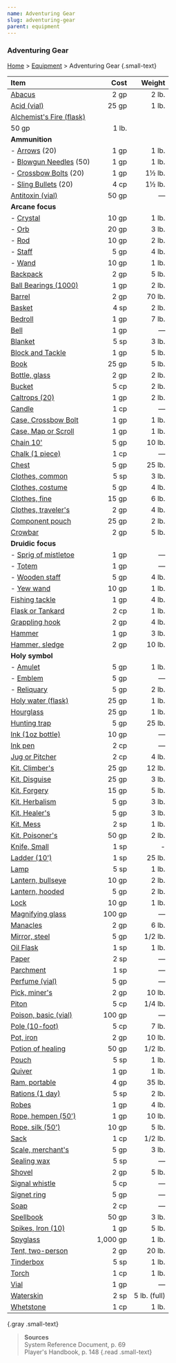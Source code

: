 ```yaml
---
name: Adventuring Gear
slug: adventuring-gear
parent: equipment
---
```

### Adventuring Gear
[Home](dm-operations-center) > [Equipment](equipment-menu) > Adventuring Gear {.small-text}

| Item                                                   |   Cost   |       Weight |
| :----------------------------------------------------- | -------: | -----------: |
| [Abacus](/item/abacus)                                 |     2 gp |        2 lb. |
| [Acid (vial)](/item/acid-vial)                         |    25 gp |        1 lb. |
| [Alchemist's Fire (flask)](/item/alchemists-fire-flask)
|    50 gp |        1 lb. |
| **Ammunition**                                                                 |||
| - [Arrows](/item/arrows) (20)                          |     1 gp |        1 lb. |
| - [Blowgun Needles](/item/blowgun-needles) (50)        |     1 gp |        1 lb. |
| - [Crossbow Bolts](/item/crossbow-bolts) (20)          |     1 gp |       1½ lb. |
| - [Sling Bullets](/item/sling-bullets) (20)            |     4 cp |       1½ lb. |
| [Antitoxin (vial)](/item/antitoxin)                    |    50 gp |            — |
| **Arcane focus**                                                               |||
| - [Crystal](/item/crystal)                             |    10 gp |        1 lb. |
| - [Orb](/item/orb)                                     |    20 gp |        3 lb. |
| - [Rod](/item/rod)                                     |    10 gp |        2 lb. |
| - [Staff](/item/staff)                                 |     5 gp |        4 lb. |
| - [Wand](/item/wand)                                   |    10 gp |        1 lb. |
| [Backpack](/item/backpack)                             |     2 gp |        5 lb. |
| [Ball Bearings (1000)](/item/ball-bearings-bag-of-1000)|     1 gp |        2 lb. |
| [Barrel](/item/barrel)                                 |     2 gp |       70 lb. |
| [Basket](/item/basket)                                 |     4 sp |        2 lb. |
| [Bedroll](/item/bedroll)                               |     1 gp |        7 lb. |
| [Bell](/item/bell)                                     |     1 gp |            — |
| [Blanket](/item/blanket)                               |     5 sp |        3 lb. |
| [Block and Tackle](/item/block-and-tackle)             |     1 gp |        5 lb. |
| [Book](/item/book)                                     |    25 gp |        5 lb. |
| [Bottle, glass](/item/bottle-glass)                    |     2 gp |        2 lb. |
| [Bucket](/item/bucket)                                 |     5 cp |        2 lb. |
| [Caltrops (20)](/item/caltrops-bag-of-20)              |     1 gp |        2 lb. |
| [Candle](/item/candle)                                 |     1 cp |            — |
| [Case, Crossbow Bolt](/item/case-crossbow-bolt)        |     1 gp |        1 lb. |
| [Case, Map or Scroll](/item/case-map-or-scroll)        |     1 gp |        1 lb. |
| [Chain 10'](/item/chain-10-feet)                       |     5 gp |       10 lb. |
| [Chalk (1 piece)](/item/chalk-1-piece)                 |     1 cp |            — |
| [Chest](/item/chest)                                   |     5 gp |       25 lb. |
| [Clothes, common](/item/clothes-common)                |     5 sp |        3 lb. |
| [Clothes, costume](/item/clothes-costume)              |     5 gp |        4 lb. |
| [Clothes, fine](/item/clothes-fine)                    |    15 gp |        6 lb. |
| [Clothes, traveler's](/item/clothes-travelers)         |     2 gp |        4 lb. |
| [Component pouch](/item/component-pouch)               |    25 gp |        2 lb. |
| [Crowbar](/item/crowbar)                               |     2 gp |        5 lb. |
| **Druidic focus**                                                              |||
| - [Sprig of mistletoe](/item/sprig-of-mistletoe)       |     1 gp |            — |
| - [Totem](/item/totem)                                 |     1 gp |            — |
| - [Wooden staff](/item/wooden-staff)                   |     5 gp |        4 lb. |
| - [Yew wand](/item/yew-wand)                           |    10 gp |        1 lb. |
| [Fishing tackle](/item/fishing-tackle)                 |     1 gp |        4 lb. |
| [Flask or Tankard](/item/flask-or-tankard)             |     2 cp |        1 lb. |
| [Grappling hook](/item/grappling-hook)                 |     2 gp |        4 lb. |
| [Hammer](/item/hammer)                                 |     1 gp |        3 lb. |
| [Hammer, sledge](/item/hammer-sledge)                  |     2 gp |       10 lb. |
| **Holy symbol**                                                                |||
| - [Amulet](/item/amulet)                               |     5 gp |        1 lb. |
| - [Emblem](/item/emblem)                               |     5 gp |            — |
| - [Reliquary](/item/reliquary)                         |     5 gp |        2 lb. |
| [Holy water (flask)](/item/holy-water-flask)           |    25 gp |        1 lb. |
| [Hourglass](/item/hourglass)                           |    25 gp |        1 lb. |
| [Hunting trap](/item/hunting-trap)                     |     5 gp |       25 lb. |
| [Ink (1oz bottle)](/item/ink-1-oz-bottle)              |    10 gp |            — |
| [Ink pen](/item/ink-pen)                               |     2 cp |            — |
| [Jug or Pitcher](/item/jug-or-pitcher)                 |     2 cp |        4 lb. |
| [Kit, Climber's](/item/climbers-kit)                   |    25 gp |       12 lb. |
| [Kit, Disguise](/item/disguise-kit)                    |    25 gp |        3 lb. |
| [Kit, Forgery](/item/forgery-kit)                      |    15 gp |        5 lb. |
| [Kit, Herbalism](/item/herbalism-kit)                  |     5 gp |        3 lb. |
| [Kit, Healer's](/item/healers-kit)                     |     5 gp |        3 lb. |
| [Kit, Mess](/item/mess-kit)                            |     2 sp |        1 lb. |
| [Kit, Poisoner's](/item/poisoners-kit)                 |    50 gp |        2 lb. |
| [Knife, Small](/item/small-knife)                      |     1 sp |            - |
| [Ladder (10')](/item/ladder-10-foot)                   |     1 sp |       25 lb. |
| [Lamp](/item/lamp)                                     |     5 sp |        1 lb. |
| [Lantern, bullseye](/item/lantern-bullseye)            |    10 gp |        2 lb. |
| [Lantern, hooded](/item/lantern-hooded)                |     5 gp |        2 lb. |
| [Lock](/item/lock)                                     |    10 gp |        1 lb. |
| [Magnifying glass](/item/magnifying-glass)             |   100 gp |            — |
| [Manacles](/item/manacles)                             |     2 gp |        6 lb. |
| [Mirror, steel](/item/mirror-steel)                    |     5 gp |      1/2 lb. |
| [Oil Flask](/item/oil-flask)                           |     1 sp |        1 lb. |
| [Paper](/item/paper-one-sheet)                         |     2 sp |            — |
| [Parchment](/item/parchment-one-sheet)                 |     1 sp |            — |
| [Perfume (vial)](/item/perfume-vial)                   |     5 gp |            — |
| [Pick, miner's](/item/miners-pick)                     |     2 gp |       10 lb. |
| [Piton](/item/piton)                                   |     5 cp |      1/4 lb. |
| [Poison, basic (vial)](/item/poison-basic-vial)        |   100 gp |            — |
| [Pole (10-foot)](/item/pole-10-foot)                   |     5 cp |        7 lb. |
| [Pot, iron](/item/pot-iron)                            |     2 gp |       10 lb. |
| [Potion of healing](/item/potion-of-healing)           |    50 gp |      1/2 lb. |
| [Pouch](/item/pouch)                                   |     5 sp |        1 lb. |
| [Quiver](/item/quiver)                                 |     1 gp |        1 lb. |
| [Ram, portable](/item/ram-portable)                    |     4 gp |       35 lb. |
| [Rations (1 day)](/item/rations-1-day)                 |     5 sp |        2 lb. |
| [Robes](/item/robes)                                   |     1 gp |        4 lb. |
| [Rope, hempen (50')](/item/rope-hempen-50-feet)        |     1 gp |       10 lb. |
| [Rope, silk (50')](/item/rope-silk-50-feet)            |    10 gp |        5 lb. |
| [Sack](/item/sack)                                     |     1 cp |      1/2 lb. |
| [Scale, merchant's](/item/merchants-scale)             |     5 gp |        3 lb. |
| [Sealing wax](/item/sealing-wax)                       |     5 sp |            — |
| [Shovel](/item/shovel)                                 |     2 gp |        5 lb. |
| [Signal whistle](/item/signal-whistle)                 |     5 cp |            — |
| [Signet ring](/item/signet-ring)                       |     5 gp |            — |
| [Soap](/item/soap)                                     |     2 cp |            — |
| [Spellbook](/item/spellbook)                           |    50 gp |        3 lb. |
| [Spikes, Iron (10)](/item/spikes-iron-10)              |     1 gp |        5 lb. |
| [Spyglass](/item/spyglass)                             | 1,000 gp |        1 lb. |
| [Tent, two-person](/item/tent-two-person)              |     2 gp |       20 lb. |
| [Tinderbox](/item/tinderbox)                           |     5 sp |        1 lb. |
| [Torch](/item/torch)                                   |     1 cp |        1 lb. |
| [Vial](/item/vial)                                     |     1 gp |            — |
| [Waterskin](/item/waterskin)                           |     2 sp | 5 lb. (full) |
| [Whetstone](/item/whetstone)                           |     1 cp |        1 lb. |
{.gray .small-text}

> **Sources** <br/>
> System Reference Document, p. 69<br/>
> Player's Handbook, p. 148
{.read .small-text}